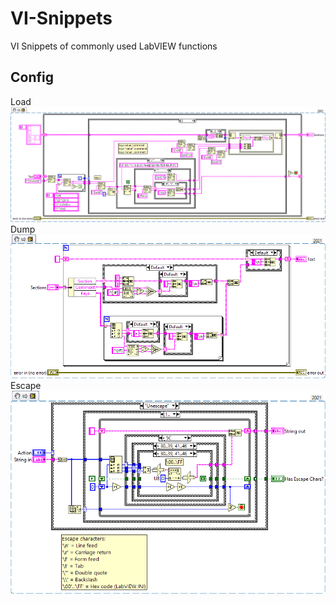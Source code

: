 # VI-Snippets
VI Snippets of commonly used LabVIEW functions

## Config
Load
![Config Load](/Config_Load.png)
Dump
![Config Dump](/Config_Dump.png)
Escape
![Config Escape](/Config_Escape.png)
